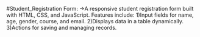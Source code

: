 #Student_Registration Form:
->A responsive student registration form built with HTML, CSS, and JavaScript. Features include:
1)Input fields for name, age, gender, course, and email.
2)Displays data in a table dynamically.
3)Actions for saving and managing records.

